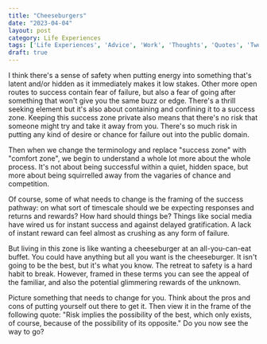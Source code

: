 ```yaml
---
title: "Cheeseburgers"
date: "2023-04-04"
layout: post
category: Life Experiences
tags: ['Life Experiences', 'Advice', 'Work', 'Thoughts', 'Quotes', 'Twenty Three']
draft: true
---
```

I think there's a sense of safety when putting energy into something that's latent and/or hidden as it immediately makes it low stakes. Other more open routes to success contain fear of failure, but also a fear of going after something that won't give you the same buzz or edge. There's a thrill seeking element but it's also about containing and confining it to a success zone. Keeping this success zone private also means that there's no risk that someone might try and take it away from you. There's so much risk in putting any kind of desire or chance for failure out into the public domain. 

Then when we change the terminology and replace "success zone" with "comfort zone", we begin to understand a whole lot more about the whole process. It's not about being successful within a quiet, hidden space, but more about being squirrelled away from the vagaries of chance and competition. 

Of course, some of what needs to change is the framing of the success pathway: on what sort of timescale should we be expecting responses and returns and rewards? How hard should things be? Things like social media have wired us for instant success and against delayed gratification. A lack of instant reward can feel almost as crushing as any form of failure. 

But living in this zone is like wanting a cheeseburger at an all-you-can-eat buffet. You could have anything but all you want is the cheeseburger. It isn't going to be the best, but it's what you know. The retreat to safety is a hard habit to break. However, framed in these terms you can see the appeal of the familiar, and also the potential glimmering rewards of the unknown.

Picture something that needs to change for you. Think about the pros and cons of putting yourself out there to get it. Then view it in the frame of the following quote: "Risk implies the possibility of the best, which only exists, of course, because of the possibility of its opposite." Do you now see the way to go? 